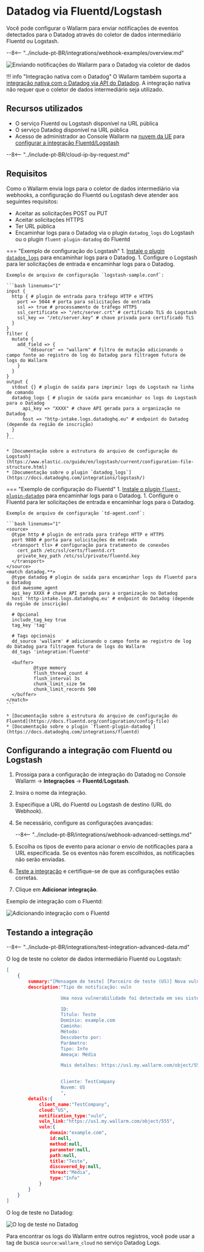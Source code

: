 # Datadog via Fluentd/Logstash

Você pode configurar o Wallarm para enviar notificações de eventos detectados para o Datadog através do coletor de dados intermediário Fluentd ou Logstash.

--8<-- "../include-pt-BR/integrations/webhook-examples/overview.md"

![Enviando notificações do Wallarm para o Datadog via coletor de dados](../../../../images/user-guides/settings/integrations/wallarm-log-collector-datadog.png)

!!! info "Integração nativa com o Datadog"
    O Wallarm também suporta a [integração nativa com o Datadog via API do Datadog](../datadog.md). A integração nativa não requer que o coletor de dados intermediário seja utilizado.

## Recursos utilizados

* O serviço Fluentd ou Logstash disponível na URL pública
* O serviço Datadog disponível na URL pública
* Acesso de administrador ao Console Wallarm na [nuvem da UE](https://my.wallarm.com) para [configurar a integração Fluentd/Logstash](#configurando-a-integração-com-fluentd-ou-logstash)

--8<-- "../include-pt-BR/cloud-ip-by-request.md"

## Requisitos

Como o Wallarm envia logs para o coletor de dados intermediário via webhooks, a configuração do Fluentd ou Logstash deve atender aos seguintes requisitos:

* Aceitar as solicitações POST ou PUT
* Aceitar solicitações HTTPS
* Ter URL pública
* Encaminhar logs para o Datadog via o plugin `datadog_logs` do Logstash ou o plugin `fluent-plugin-datadog` do Fluentd

=== "Exemplo de configuração do Logstash"
    1. [Instale o plugin `datadog_logs`](https://github.com/DataDog/logstash-output-datadog_logs#how-to-install-it) para encaminhar logs para o Datadog.
    1. Configure o Logstash para ler solicitações de entrada e encaminhar logs para o Datadog.

    Exemplo de arquivo de configuração `logstash-sample.conf`:

    ```bash linenums="1"
    input {
      http { # plugin de entrada para tráfego HTTP e HTTPS
        port => 5044 # porta para solicitações de entrada
        ssl => true # processamento de tráfego HTTPS
        ssl_certificate => "/etc/server.crt" # certificado TLS do Logstash
        ssl_key => "/etc/server.key" # chave privada para certificado TLS
      }
    }
    filter {
      mutate {
        add_field => {
            "ddsource" => "wallarm" # filtro de mutação adicionando o campo fonte ao registro de log do Datadog para filtragem futura de logs do Wallarm
        }
      }
    }
    output {
      stdout {} # plugin de saída para imprimir logs do Logstash na linha de comando
      datadog_logs { # plugin de saída para encaminhar os logs do Logstash para o Datadog
          api_key => "XXXX" # chave API gerada para a organização no Datadog
          host => "http-intake.logs.datadoghq.eu" # endpoint do Datadog (depende da região de inscrição)
      }
    }
    ```

    * [Documentação sobre a estrutura do arquivo de configuração do Logstash](https://www.elastic.co/guide/en/logstash/current/configuration-file-structure.html)
    * [Documentação sobre o plugin `datadog_logs`](https://docs.datadoghq.com/integrations/logstash/)
=== "Exemplo de configuração do Fluentd"
    1. [Instale o plugin `fluent-plugin-datadog`](https://github.com/DataDog/fluent-plugin-datadog#pre-requirements) para encaminhar logs para o Datadog.
    1. Configure o Fluentd para ler solicitações de entrada e encaminhar logs para o Datadog.

    Exemplo de arquivo de configuração `td-agent.conf`:

    ```bash linenums="1"
    <source>
      @type http # plugin de entrada para tráfego HTTP e HTTPS
      port 9880 # porta para solicitações de entrada
      <transport tls> # configuração para tratamento de conexões
        cert_path /etc/ssl/certs/fluentd.crt
        private_key_path /etc/ssl/private/fluentd.key
      </transport>
    </source>
    <match datadog.**>
      @type datadog # plugin de saída para encaminhar logs do Fluentd para o Datadog
      @id awesome_agent
      api_key XXXX # chave API gerada para a organização no Datadog
      host 'http-intake.logs.datadoghq.eu' # endpoint do Datadog (depende da região de inscrição)
    
      # Opcional
      include_tag_key true
      tag_key 'tag'
    
      # Tags opcionais
      dd_source 'wallarm' # adicionando o campo fonte ao registro de log do Datadog para filtragem futura de logs do Wallarm
      dd_tags 'integration:fluentd'
    
      <buffer>
              @type memory
              flush_thread_count 4
              flush_interval 3s
              chunk_limit_size 5m
              chunk_limit_records 500
      </buffer>
    </match>
    ```

    * [Documentação sobre a estrutura do arquivo de configuração do Fluentd](https://docs.fluentd.org/configuration/config-file)
    * [Documentação sobre o plugin `fluent-plugin-datadog`](https://docs.datadoghq.com/integrations/fluentd)

## Configurando a integração com Fluentd ou Logstash

1. Prossiga para a configuração de integração do Datadog no Console Wallarm → **Integrações** → **Fluentd**/**Logstash**.
1. Insira o nome da integração.
1. Especifique a URL do Fluentd ou Logstash de destino (URL do Webhook).
1. Se necessário, configure as configurações avançadas:

    --8<-- "../include-pt-BR/integrations/webhook-advanced-settings.md"
1. Escolha os tipos de evento para acionar o envio de notificações para a URL especificada. Se os eventos não forem escolhidos, as notificações não serão enviadas.
1. [Teste a integração](#testando-a-integração) e certifique-se de que as configurações estão corretas.
1. Clique em **Adicionar integração**.

Exemplo de integração com o Fluentd:

![Adicionando integração com o Fluentd](../../../../images/user-guides/settings/integrations/add-fluentd-integration.png)

## Testando a integração

--8<-- "../include-pt-BR/integrations/test-integration-advanced-data.md"

O log de teste no coletor de dados intermediário Fluentd ou Logstash:

```json
[
    {
        summary:"[Mensagem de teste] [Parceiro de teste (US)] Nova vulnerabilidade detectada",
        description:"Tipo de notificação: vuln

                    Uma nova vulnerabilidade foi detectada em seu sistema.

                    ID: 
                    Título: Teste
                    Domínio: example.com
                    Caminho: 
                    Método: 
                    Descoberto por: 
                    Parâmetro: 
                    Tipo: Info
                    Ameaça: Média

                    Mais detalhes: https://us1.my.wallarm.com/object/555


                    Cliente: TestCompany
                    Nuvem: US
                    ",
        details:{
            client_name:"TestCompany",
            cloud:"US",
            notification_type:"vuln",
            vuln_link:"https://us1.my.wallarm.com/object/555",
            vuln:{
                domain:"example.com",
                id:null,
                method:null,
                parameter:null,
                path:null,
                title:"Teste",
                discovered_by:null,
                threat:"Média",
                type:"Info"
            }
        }
    }
]
```

O log de teste no Datadog:

![O log de teste no Datadog](../../../../images/user-guides/settings/integrations/test-datadog-vuln-detected.png)

Para encontrar os logs do Wallarm entre outros registros, você pode usar a tag de busca `source:wallarm_cloud` no serviço Datadog Logs.
